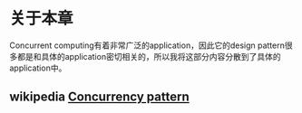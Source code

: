 # 关于本章

Concurrent computing有着非常广泛的application，因此它的design pattern很多都是和具体的application密切相关的，所以我将这部分内容分散到了具体的application中。

## wikipedia [Concurrency pattern](http://en.wiki.sxisa.org/wiki/Concurrency_pattern)